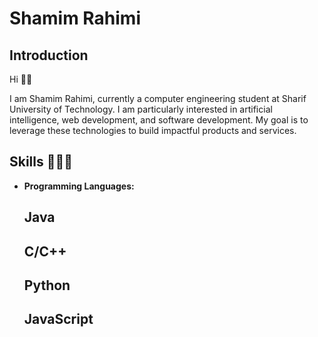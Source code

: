 # Shamim Rahimi

## Introduction 

Hi 👋🏻

I am Shamim Rahimi, currently a computer engineering student at Sharif University of Technology. I am particularly interested in artificial intelligence, web development, and software development. My goal is to leverage these technologies to build impactful products and services.

## Skills 👩🏻‍💻
- **Programming Languages:**
  
  ## Java
  
  ## C/C++
  
  ## Python
  
  ## JavaScript

